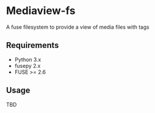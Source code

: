 # Mediaview-fs
A fuse filesystem to provide a view of media files with tags

## Requirements
* Python 3.x
* fusepy 2.x
* FUSE >= 2.6

## Usage
TBD
